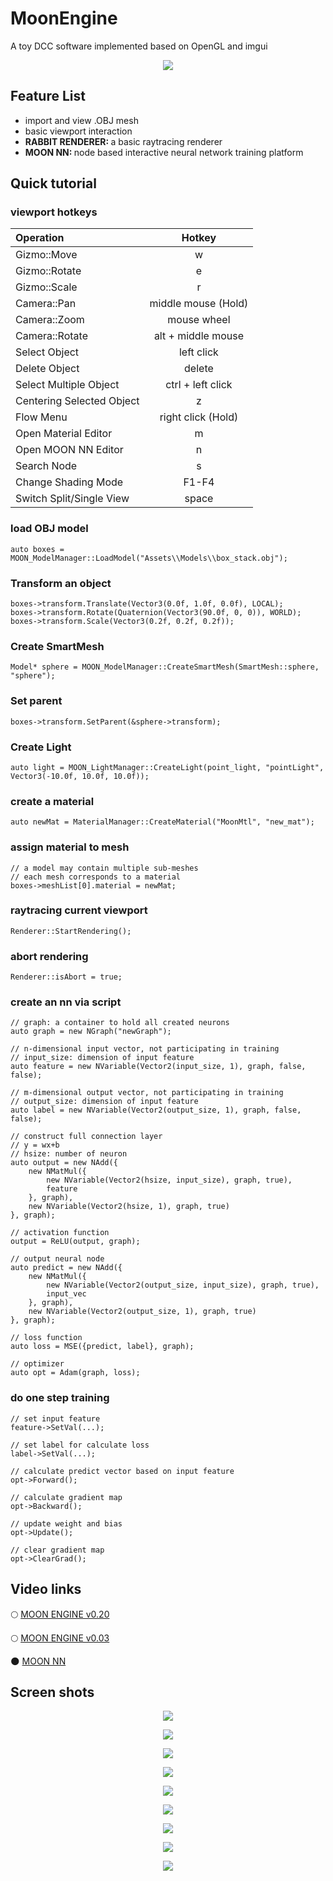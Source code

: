 # MoonEngine
A toy DCC software implemented based on OpenGL and imgui

<p align="center">
    <img src="ToyBox/Assets/Others/v02 (2).png">
</p>


## Feature List
- import and view .OBJ mesh
- basic viewport interaction
- <strong>RABBIT RENDERER: </strong> a basic raytracing renderer
- <strong>MOON NN: </strong> node based interactive neural network training platform


## Quick tutorial
### viewport hotkeys
|Operation                  |Hotkey             |
|:-                         |:-:                |
|Gizmo::Move                |w                  |
|Gizmo::Rotate              |e                  |
|Gizmo::Scale               |r                  |
|Camera::Pan                |middle mouse (Hold)|
|Camera::Zoom               |mouse wheel        |
|Camera::Rotate             |alt + middle mouse |
|Select Object              |left click         |
|Delete Object              |delete             |
|Select Multiple Object     |ctrl + left click  |
|Centering Selected Object  |z                  |
|Flow Menu                  |right click (Hold) |
|Open Material Editor       |m                  |
|Open MOON NN Editor        |n                  |
|Search Node                |s                  |
|Change Shading Mode        |F1-F4              |
|Switch Split/Single View   |space              |

### load OBJ model
```
auto boxes = MOON_ModelManager::LoadModel("Assets\\Models\\box_stack.obj");
```

### Transform an object
```
boxes->transform.Translate(Vector3(0.0f, 1.0f, 0.0f), LOCAL);
boxes->transform.Rotate(Quaternion(Vector3(90.0f, 0, 0)), WORLD);
boxes->transform.Scale(Vector3(0.2f, 0.2f, 0.2f));
```

### Create SmartMesh
```
Model* sphere = MOON_ModelManager::CreateSmartMesh(SmartMesh::sphere, "sphere");
```

### Set parent
```
boxes->transform.SetParent(&sphere->transform);
```

### Create Light
```
auto light = MOON_LightManager::CreateLight(point_light, "pointLight", Vector3(-10.0f, 10.0f, 10.0f));
```

### create a material
```
auto newMat = MaterialManager::CreateMaterial("MoonMtl", "new_mat");
```

### assign material to mesh
```
// a model may contain multiple sub-meshes
// each mesh corresponds to a material
boxes->meshList[0].material = newMat;
```

### raytracing current viewport
```
Renderer::StartRendering();
```

### abort rendering
```
Renderer::isAbort = true;
```

### create an nn via script
```
// graph: a container to hold all created neurons
auto graph = new NGraph("newGraph");

// n-dimensional input vector, not participating in training
// input_size: dimension of input feature
auto feature = new NVariable(Vector2(input_size, 1), graph, false, false);

// m-dimensional output vector, not participating in training
// output_size: dimension of input feature
auto label = new NVariable(Vector2(output_size, 1), graph, false, false);

// construct full connection layer
// y = wx+b
// hsize: number of neuron
auto output = new NAdd({
    new NMatMul({
        new NVariable(Vector2(hsize, input_size), graph, true),
        feature
    }, graph),
    new NVariable(Vector2(hsize, 1), graph, true)
}, graph);
                
// activation function
output = ReLU(output, graph);

// output neural node
auto predict = new NAdd({
    new NMatMul({
        new NVariable(Vector2(output_size, input_size), graph, true),
        input_vec
    }, graph),
    new NVariable(Vector2(output_size, 1), graph, true)
}, graph);

// loss function
auto loss = MSE({predict, label}, graph);

// optimizer
auto opt = Adam(graph, loss);
```

### do one step training
```
// set input feature
feature->SetVal(...);

// set label for calculate loss
label->SetVal(...);

// calculate predict vector based on input feature
opt->Forward();

// calculate gradient map
opt->Backward();

// update weight and bias
opt->Update();

// clear gradient map
opt->ClearGrad();
```


## Video links
:full_moon: [MOON ENGINE v0.20](https://www.bilibili.com/video/BV1iK4y1C7h7)

:full_moon: [MOON ENGINE v0.03](https://www.bilibili.com/video/BV1iK4y1C7h7)

:new_moon: [MOON NN](https://www.bilibili.com/video/BV1GT4y137kx)


## Screen shots
<p align="center">
    <img src="ToyBox/Assets/Others/v02 (1).png">
</p>
<p align="center">
    <img src="ToyBox/Assets/Others/v02 (3).png">
</p>
<p align="center">
    <img src="ToyBox/Assets/Others/v02 (4).png">
</p>
<p align="center">
    <img src="ToyBox/Assets/Others/v02 (5).png">
</p>
<p align="center">
    <img src="ToyBox/Assets/Others/v02 (7).png">
</p>
<p align="center">
    <img src="ToyBox/Assets/Others/v02 (8).png">
</p>
<p align="center">
    <img src="ToyBox/Assets/Others/v02 (9).png">
</p>
<p align="center">
    <img src="ToyBox/Assets/Others/v02 (6).png">
</p>
<p align="center">
    <img src="ToyBox/Assets/Others/sc03.jpg">
</p>
